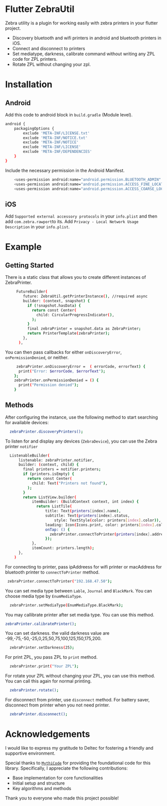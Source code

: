 # Flutter ZebraUtil



Zebra utility is a plugin for working easily with zebra printers in your flutter project.

  - Discovery bluetooth and wifi printers in android and bluetooth printers in iOS.
  - Connect and disconnect to printers
  - Set mediatype, darkness, calibrate command without writing any ZPL code for ZPL printers.
  - Rotate ZPL without changing your zpl.


# Installation

## Android

Add this code to android block in `build.gradle` (Module level).

```sh
android {
    packagingOptions {
        exclude 'META-INF/LICENSE.txt'
        exclude 'META-INF/NOTICE.txt'
        exclude 'META-INF/NOTICE'
        exclude 'META-INF/LICENSE'
        exclude 'META-INF/DEPENDENCIES'
    }
}
```

Include the necessary permission in the Android Manifest.
```sh
    <uses-permission android:name="android.permission.BLUETOOTH_ADMIN" />
    <uses-permission android:name="android.permission.ACCESS_FINE_LOCATION" />
    <uses-permission android:name="android.permission.ACCESS_COARSE_LOCATION" />
```

## iOS
Add `Supported external accessory protocols` in your `info.plist` and then add `com.zebra.rawport`to its.
Add `Privacy - Local Network Usage Description` in your `info.plist`.

# Example
## Getting Started
There is a static class that allows you to create different instances of ZebraPrinter.
```sh
     FutureBuilder(
        future: ZebraUtil.getPrinterInstance(), //required async 
        builder: (context, snapshot) {
          if (!snapshot.hasData) {
            return const Center(
              child: CircularProgressIndicator(),
            );
          }
          final zebraPrinter = snapshot.data as ZebraPrinter;
          return PrinterTemplate(zebraPrinter);
        },
      ),
```

You can then pass callbacks for either `onDiscoveryError`, `onPermissionDenied`, or neither.

```sh
     zebraPrinter.onDiscoveryError =  ( errorCode, errorText) {
      print("Error: $errorCode, $errorText");
    };
    zebraPrinter.onPermissionDenied = () {
      print("Permission denied");
    }
```

## Methods
After configuring the instance, use the following method to start searching for available devices:

```sh
  zebraPrinter.discoveryPrinters();
```
To listen for and display any devices (`ZebraDevice`), you can use the Zebra printer `notifier`
```sh
  ListenableBuilder(
      listenable: zebraPrinter.notifier,
      builder: (context, child) {
        final printers = notifier.printers;
        if (printers.isEmpty) {
          return const Center(
            child: Text("Printers not found"),
          );
        }
        return ListView.builder(
            itemBuilder: (BuildContext context, int index) {
              return ListTile(
                  title: Text(printers[index].name),
                  subtitle: Text(printers[index].status,
                      style: TextStyle(color: printers[index].color)),
                  leading: Icon(Icons.print, color: printers[index].color),
                  onTap: () {
                    zebraPrinter.connectToPrinter(printers[index].address);
                  });
            },
            itemCount: printers.length);
      },
    )
```

For connecting to printer, pass ipAddreess for wifi printer or macAddress for bluetooth printer to `connectToPrinter` method.
```sh
 zebraPrinter.connectToPrinter("192.168.47.50");
```

You can set media type between `Lable`, `Journal` and `BlackMark`. You can choose media type by `EnumMediaType`.
```sh
  zebraPrinter.setMediaType(EnumMediaType.BlackMark);
```
You may callibrate printer after set media type. You can use this method.
```sh
zebraPrinter.calibratePrinter();
```
You can set darkness. the valid darkness value are -99,-75,-50,-25,0,25,50,75,100,125,150,175,200.
```sh
  zebraPrinter.setDarkness(25);
```
For print ZPL, you pass ZPL to `print` method.
```sh
  zebraPrinter.print("Your ZPL");
```
For rotate your ZPL without changing your ZPL, you can use this method. You can call this again for normal printing.
```sh
  zebraPrinter.rotate();
```
For disconnect from printer, use `disconnect` method. For battery saver, disconnect from printer when you not need printer.
```sh
  zebraPrinter.disconnect();
```

# Acknowledgements
I would like to express my gratitude to Deltec for fostering a friendly and supportive environment.

Special thanks to [`MythiCode`](https://github.com/MythiCode/zebra_utlity) for providing the foundational code for this library. Specifically, I appreciate the following contributions:

* Base implementation for core functionalities
* Initial setup and structure
* Key algorithms and methods

Thank you to everyone who made this project possible!